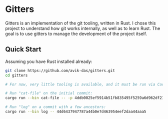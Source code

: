 Gitters
=======

Gitters is an implementation of the git tooling, written in Rust. I chose this project to understand how git works internally, as well as to learn Rust. The goal is to use gitters to manage the development of the project itself.

Quick Start
-----------

Assuming you have Rust installed already:

```sh
git clone https://github.com/avik-das/gitters.git
cd gitters

# For now, very little tooling is available, and it must be run via Cargo.

# Run "cat-file" on the initial commit:
cargo run --bin cat-file -- -p 4ddb0025ef5914b51fb835495f5259a6d962df21

# Run "log" on a commit with a few ancestors:
cargo run --bin log -- 44d6437947787a44b0e7d463954eef2daa44aaa5
```
